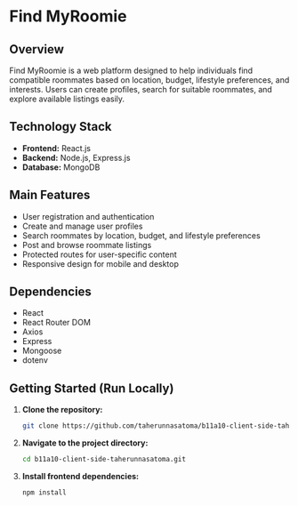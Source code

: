 # Find MyRoomie

## Overview
Find MyRoomie is a web platform designed to help individuals find compatible roommates based on location, budget, lifestyle preferences, and interests. Users can create profiles, search for suitable roommates, and explore available listings easily.



## Technology Stack
- **Frontend:** React.js  
- **Backend:** Node.js, Express.js  
- **Database:** MongoDB  


## Main Features
- User registration and authentication  
- Create and manage user profiles  
- Search roommates by location, budget, and lifestyle preferences  
- Post and browse roommate listings  
- Protected routes for user-specific content  
- Responsive design for mobile and desktop

## Dependencies
- React  
- React Router DOM  
- Axios  
- Express  
- Mongoose  
- dotenv  


## Getting Started (Run Locally)

1. **Clone the repository:**  
   ```bash
   git clone https://github.com/taherunnasatoma/b11a10-client-side-taherunnasatoma.git

 2. **Navigate to the project directory:**
    ```bash
    cd b11a10-client-side-taherunnasatoma.git
3. **Install frontend dependencies:**
      ```bash
      npm install


